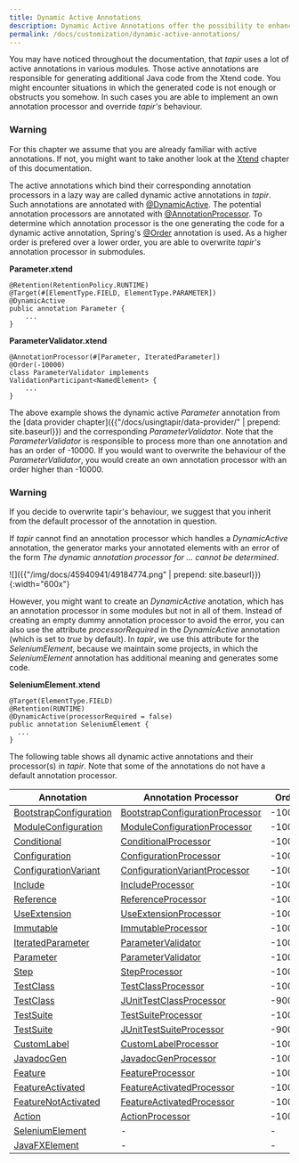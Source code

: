 ```yaml
---
title: Dynamic Active Annotations
description: Dynamic Active Annotations offer the possibility to enhance the validator and code generator.
permalink: /docs/customization/dynamic-active-annotations/
---
```


You may have noticed throughout the documentation, that <i>tapir</i> uses a lot
of active annotations in various modules. Those active annotations are
responsible for generating additional Java code from the Xtend code. You
might encounter situations in which the generated code is not enough or
obstructs you somehow. In such cases you are able to implement an own
annotation processor and override <i>tapir's</i> behaviour.

<div class="panel panel-warning">
  <div class="panel-heading">
    <h3 class="panel-title"><span class="fa fa-warning"></span> Warning</h3>
  </div>
  <div class="panel-body">
  For this chapter we assume that you are already familiar with active
  annotations. If not, you might want to take another look at the
  <a href="{{"/docs/usingtapir/xtend/" | prepend: site.baseurl}}">Xtend</a> chapter of this documentation.
  </div>
</div>

The active annotations which bind their corresponding annotation
processors in a lazy way are called dynamic active annotations in <i>tapir</i>.
Such annotations are annotated with
[@DynamicActive](https://psbm-mvnrepo-p.intranet.kiel.bmiag.de/tapir/latest/apidocs/de/bmiag/tapir/annotationprocessing/annotation/DynamicActive.html).
The potential annotation processors are annotated with
[@AnnotationProcessor](https://psbm-mvnrepo-p.intranet.kiel.bmiag.de/tapir/latest/apidocs/de/bmiag/tapir/annotationprocessing/annotation/AnnotationProcessor.html).
To determine which annotation processor is the one generating the code
for a dynamic active annotation, Spring's
[@Order](https://docs.spring.io/spring/docs/current/javadoc-api/org/springframework/core/annotation/Order.html)
annotation is used. As a higher order is prefered over a lower order,
you are able to overwrite <i>tapir's</i> annotation processor in submodules.

**Parameter.xtend**

``` xtend
@Retention(RetentionPolicy.RUNTIME)
@Target(#[ElementType.FIELD, ElementType.PARAMETER])
@DynamicActive
public annotation Parameter {
    ...
}
```

**ParameterValidator.xtend**

``` xtend
@AnnotationProcessor(#[Parameter, IteratedParameter])
@Order(-10000)
class ParameterValidator implements ValidationParticipant<NamedElement> {
    ...
}
```

The above example shows the dynamic active *Parameter* annotation from the [data provider chapter]({{"/docs/usingtapir/data-provider/" | prepend: site.baseurl}}) and the corresponding *ParameterValidator*. Note that the *ParameterValidator* is responsible to process more than one annotation and has an order of -10000. If you would want to overwrite the behaviour of the *ParameterValidator*, you would create an own annotation processor with an order higher than -10000.

<div class="panel panel-warning">
  <div class="panel-heading">
    <h3 class="panel-title"><span class="fa fa-warning"></span> Warning</h3>
  </div>
  <div class="panel-body">
    If you decide to overwrite tapir's behaviour, we suggest that you inherit from the default processor of the annotation in question.
  </div>
</div>

If <i>tapir</i> cannot find an annotation processor which handles a *DynamicActive* annotation, the generator marks your annotated elements with an error of the form *The dynamic annotation processor for ... cannot be determined*.

![]({{"/img/docs/45940941/49184774.png" | prepend: site.baseurl}}){:width="600x"}

However, you might want to create an *DynamicActive* anotation, which
has an annotation processor in some modules but not in all of them.
Instead of creating an empty dummy annotation processor to avoid the
error, you can also use the attribute *processorRequired* in the
*DynamicActive* annotation (which is set to *true* by default). In
<i>tapir</i>, we use this attribute for the *SeleniumElement*, because we
maintain some projects, in which the *SeleniumElement* annotation has
additional meaning and generates some code.

**SeleniumElement.xtend**

``` xtend
@Target(ElementType.FIELD)
@Retention(RUNTIME)
@DynamicActive(processorRequired = false)
public annotation SeleniumElement {
  ...
}
```

The following table shows all dynamic active annotations and their
processor(s) in <i>tapir</i>. Note that some of the annotations do not have a
default annotation processor.

| Annotation | Annotation Processor | Order |
|---|---|---|
| [BootstrapConfiguration](https://psbm-mvnrepo-p.intranet.kiel.bmiag.de/tapir/latest/apidocs/de/bmiag/tapir/bootstrap/annotation/BootstrapConfiguration.html) | [BootstrapConfigurationProcessor](https://psbm-mvnrepo-p.intranet.kiel.bmiag.de/tapir/latest/apidocs/de/bmiag/tapir/bootstrap/annotation/BootstrapConfigurationProcessor.html) | -10000 |
| [ModuleConfiguration](https://psbm-mvnrepo-p.intranet.kiel.bmiag.de/tapir/latest/apidocs/de/bmiag/tapir/bootstrap/annotation/ModuleConfiguration.html) | [ModuleConfigurationProcessor](https://psbm-mvnrepo-p.intranet.kiel.bmiag.de/tapir/latest/apidocs/de/bmiag/tapir/bootstrap/annotation/ModuleConfigurationProcessor.html) | -10000 |
| [Conditional](https://psbm-mvnrepo-p.intranet.kiel.bmiag.de/tapir/latest/apidocs/de/bmiag/tapir/conditional/annotations/Conditional.html) | [ConditionalProcessor](https://psbm-mvnrepo-p.intranet.kiel.bmiag.de/tapir/latest/apidocs/de/bmiag/tapir/conditional/annotations/ConditionalProcessor.html) | -10000 |
| [Configuration](https://psbm-mvnrepo-p.intranet.kiel.bmiag.de/tapir/latest/apidocs/de/bmiag/tapir/configuration/annotation/configuration/Configuration.html) | [ConfigurationProcessor](https://psbm-mvnrepo-p.intranet.kiel.bmiag.de/tapir/latest/apidocs/de/bmiag/tapir/configuration/annotation/configuration/ConfigurationProcessor.html) | -10000 |
| [ConfigurationVariant](https://psbm-mvnrepo-p.intranet.kiel.bmiag.de/tapir/latest/apidocs/de/bmiag/tapir/configuration/annotation/variant/ConfigurationVariant.html) | [ConfigurationVariantProcessor](https://psbm-mvnrepo-p.intranet.kiel.bmiag.de/tapir/latest/apidocs/de/bmiag/tapir/configuration/annotation/variant/ConfigurationVariantProcessor.html) | -10000 |
| [Include](https://psbm-mvnrepo-p.intranet.kiel.bmiag.de/tapir/latest/apidocs/de/bmiag/tapir/core/annotation/include/Include.html) | [IncludeProcessor](https://psbm-mvnrepo-p.intranet.kiel.bmiag.de/tapir/latest/apidocs/de/bmiag/tapir/core/annotation/include/IncludeProcessor.html) | -10000 |
| [Reference](https://psbm-mvnrepo-p.intranet.kiel.bmiag.de/tapir/latest/apidocs/de/bmiag/tapir/core/annotation/reference/Reference.html) | [ReferenceProcessor](https://psbm-mvnrepo-p.intranet.kiel.bmiag.de/tapir/latest/apidocs/de/bmiag/tapir/core/annotation/reference/ReferenceProcessor.html) | -10000 |
| [UseExtension](https://psbm-mvnrepo-p.intranet.kiel.bmiag.de/tapir/latest/apidocs/de/bmiag/tapir/core/annotation/useextension/UseExtension.html) | [UseExtensionProcessor](https://psbm-mvnrepo-p.intranet.kiel.bmiag.de/tapir/latest/apidocs/de/bmiag/tapir/core/annotation/useextension/UseExtensionProcessor.html) | -10000 |
| [Immutable](https://psbm-mvnrepo-p.intranet.kiel.bmiag.de/tapir/latest/apidocs/de/bmiag/tapir/data/Immutable.html) | [ImmutableProcessor](https://psbm-mvnrepo-p.intranet.kiel.bmiag.de/tapir/latest/apidocs/de/bmiag/tapir/data/ImmutableProcessor.html) | -10000 |
| [IteratedParameter](https://psbm-mvnrepo-p.intranet.kiel.bmiag.de/tapir/latest/apidocs/de/bmiag/tapir/execution/annotations/parameter/IteratedParameter.html) | [ParameterValidator](https://psbm-mvnrepo-p.intranet.kiel.bmiag.de/tapir/latest/apidocs/de/bmiag/tapir/execution/annotations/parameter/ParameterValidator.html) | -10000 |
| [Parameter](https://psbm-mvnrepo-p.intranet.kiel.bmiag.de/tapir/latest/apidocs/de/bmiag/tapir/execution/annotations/parameter/Parameter.html) | [ParameterValidator](https://psbm-mvnrepo-p.intranet.kiel.bmiag.de/tapir/latest/apidocs/de/bmiag/tapir/execution/annotations/parameter/ParameterValidator.html) | -10000 |
| [Step](https://psbm-mvnrepo-p.intranet.kiel.bmiag.de/tapir/latest/apidocs/de/bmiag/tapir/execution/annotations/step/Step.html) | [StepProcessor](https://psbm-mvnrepo-p.intranet.kiel.bmiag.de/tapir/latest/apidocs/de/bmiag/tapir/execution/annotations/step/StepProcessor.html) | -10000 |
| [TestClass](https://psbm-mvnrepo-p.intranet.kiel.bmiag.de/tapir/latest/apidocs/de/bmiag/tapir/execution/annotations/testclass/TestClass.html) | [TestClassProcessor](https://psbm-mvnrepo-p.intranet.kiel.bmiag.de/tapir/latest/apidocs/de/bmiag/tapir/execution/annotations/testclass/TestClassProcessor.html) | -10000 |
| [TestClass](https://psbm-mvnrepo-p.intranet.kiel.bmiag.de/tapir/latest/apidocs/de/bmiag/tapir/execution/annotations/testclass/TestClass.html) | [JUnitTestClassProcessor](https://psbm-mvnrepo-p.intranet.kiel.bmiag.de/tapir/latest/apidocs/de/bmiag/tapir/junit/annotations/testclass/JUnitTestClassProcessor.html) | -9000 |
| [TestSuite](https://psbm-mvnrepo-p.intranet.kiel.bmiag.de/tapir/latest/apidocs/de/bmiag/tapir/execution/annotations/suite/TestSuite.html) | [TestSuiteProcessor](https://psbm-mvnrepo-p.intranet.kiel.bmiag.de/tapir/latest/apidocs/de/bmiag/tapir/execution/annotations/suite/TestSuiteProcessor.html) | -10000 |
| [TestSuite](https://psbm-mvnrepo-p.intranet.kiel.bmiag.de/tapir/latest/apidocs/de/bmiag/tapir/execution/annotations/suite/TestSuite.html) | [JUnitTestSuiteProcessor](https://psbm-mvnrepo-p.intranet.kiel.bmiag.de/tapir/latest/apidocs/de/bmiag/tapir/junit/annotations/suite/JUnitTestSuiteProcessor.html) | -9000 |
| [CustomLabel](https://psbm-mvnrepo-p.intranet.kiel.bmiag.de/tapir/latest/apidocs/de/bmiag/tapir/core/annotation/label/CustomLabel.html) | [CustomLabelProcessor](https://psbm-mvnrepo-p.intranet.kiel.bmiag.de/tapir/latest/apidocs/de/bmiag/tapir/core/annotation/label/CustomLabelProcessor.html) | -10000 |
| [JavadocGen](https://psbm-mvnrepo-p.intranet.kiel.bmiag.de/tapir/latest/apidocs/de/bmiag/tapir/annotations/documentation/JavadocGen.html) | [JavadocGenProcessor](https://psbm-mvnrepo-p.intranet.kiel.bmiag.de/tapir/latest/apidocs/de/bmiag/tapir/annotations/documentation/JavadocGenProcessor.html) |  -10000 |
| [Feature](https://psbm-mvnrepo-p.intranet.kiel.bmiag.de/tapir/latest/apidocs/de/bmiag/tapir/variant/annotation/feature/Feature.html) | [FeatureProcessor](https://psbm-mvnrepo-p.intranet.kiel.bmiag.de/tapir/latest/apidocs/de/bmiag/tapir/variant/annotation/feature/FeatureProcessor.html) | -10000 |
| [FeatureActivated](https://psbm-mvnrepo-p.intranet.kiel.bmiag.de/tapir/latest/apidocs/de/bmiag/tapir/variant/annotation/feature/FeatureActivated.html) | [FeatureActivatedProcessor](https://psbm-mvnrepo-p.intranet.kiel.bmiag.de/tapir/latest/apidocs/de/bmiag/tapir/variant/annotation/feature/FeatureActivatedProcessor.html) | -10000 |
| [FeatureNotActivated](https://psbm-mvnrepo-p.intranet.kiel.bmiag.de/tapir/latest/apidocs/de/bmiag/tapir/variant/annotation/feature/FeatureNotActivated.html) | [FeatureActivatedProcessor](https://psbm-mvnrepo-p.intranet.kiel.bmiag.de/tapir/latest/apidocs/de/bmiag/tapir/variant/annotation/feature/FeatureActivatedProcessor.html) | -10000 |
| [Action](https://psbm-mvnrepo-p.intranet.kiel.bmiag.de/tapir/latest/apidocs/de/bmiag/tapir/util/action/Action.html) | [ActionProcessor](https://psbm-mvnrepo-p.intranet.kiel.bmiag.de/tapir/latest/apidocs/de/bmiag/tapir/util/action/ActionProcessor.html) | -10000 |
| [SeleniumElement](https://psbm-mvnrepo-p.intranet.kiel.bmiag.de/tapir/latest/apidocs/de/bmiag/tapir/selenium/annotation/SeleniumElement.html) | - | - |
| [JavaFXElement](https://psbm-mvnrepo-p.intranet.kiel.bmiag.de/tapir/latest/apidocs/de/bmiag/tapir/javafx/annotation/JavaFXElement.html) | - | - |
